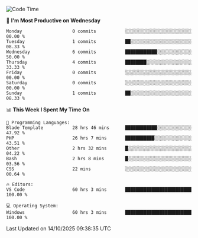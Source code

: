 <!--START_SECTION:waka-->
![Code Time](http://img.shields.io/badge/Code%20Time-6%2C123%20hrs%2052%20mins-blue)

📅 **I'm Most Productive on Wednesday** 

```text
Monday                   0 commits           ░░░░░░░░░░░░░░░░░░░░░░░░░   00.00 % 
Tuesday                  1 commits           ██░░░░░░░░░░░░░░░░░░░░░░░   08.33 % 
Wednesday                6 commits           ████████████░░░░░░░░░░░░░   50.00 % 
Thursday                 4 commits           ████████░░░░░░░░░░░░░░░░░   33.33 % 
Friday                   0 commits           ░░░░░░░░░░░░░░░░░░░░░░░░░   00.00 % 
Saturday                 0 commits           ░░░░░░░░░░░░░░░░░░░░░░░░░   00.00 % 
Sunday                   1 commits           ██░░░░░░░░░░░░░░░░░░░░░░░   08.33 % 
```


📊 **This Week I Spent My Time On** 

```text
💬 Programming Languages: 
Blade Template           28 hrs 46 mins      ████████████░░░░░░░░░░░░░   47.92 % 
PHP                      26 hrs 7 mins       ███████████░░░░░░░░░░░░░░   43.51 % 
Other                    2 hrs 32 mins       █░░░░░░░░░░░░░░░░░░░░░░░░   04.22 % 
Bash                     2 hrs 8 mins        █░░░░░░░░░░░░░░░░░░░░░░░░   03.56 % 
CSS                      22 mins             ░░░░░░░░░░░░░░░░░░░░░░░░░   00.64 % 

🔥 Editors: 
VS Code                  60 hrs 3 mins       █████████████████████████   100.00 % 

💻 Operating System: 
Windows                  60 hrs 3 mins       █████████████████████████   100.00 % 
```


 Last Updated on 14/10/2025 09:38:35 UTC
<!--END_SECTION:waka-->
